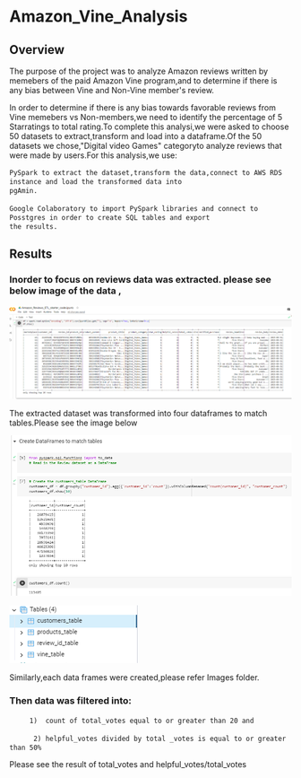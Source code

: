 # Amazon_Vine_Analysis

## Overview

 The purpose of the project was to analyze Amazon reviews written by memebers of the paid Amazon Vine program,and to     determine if there is any bias between Vine and Non-Vine member's review.

 In order to determine if there is any bias towards favorable reviews from Vine memebers vs Non-members,we need to      identify the percentage of 5 Starratings to total rating.To complete this analysi,we were asked to choose 50       datasets  to extract,transform and load into a dataframe.Of the 50 datasets we chose,"Digital video Games" categoryto  analyze reviews that were made by users.For this analysis,we use:

    PySpark to extract the dataset,transform the data,connect to AWS RDS instance and load the transformed data into
    pgAmin.
    
    Google Colaboratory to import PySpark libraries and connect to Posstgres in order to create SQL tables and export
    the results.
    
    
   ## Results
   
  ### Inorder to focus on reviews data was extracted. please see below image of the data ,
   
   ![Amazon_data_deliverable_1.png](Images/Amazon_data_deliverable_1.png)
   
   The extracted dataset was transformed into four dataframes to match tables.Please see the image below
   
   ![customer_table_deliverable_1.png](Images/customer_table_deliverable_1.png)

   ![pg_admin_tables_deliverable_1.png](Images/pg_admin_tables_deliverable_1.png)
   
   Similarly,each data frames were created,please refer Images folder.
   
   ### Then data was filtered into:
    
         1)  count of total_votes equal to or greater than 20 and
         
          2) helpful_votes divided by total _votes is equal to or greater than 50%
         
  Please see the result of total_votes and helpful_votes/total_votes 
  
     
     

      
     
     
   
   
   
   
   
   
